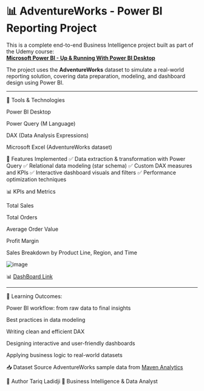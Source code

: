 # 📊 AdventureWorks - Power BI Reporting Project

This is a complete end-to-end Business Intelligence project built as part of the Udemy course:  
**[Microsoft Power BI - Up & Running With Power BI Desktop](https://www.udemy.com/course/microsoft-power-bi-up-running-with-power-bi-desktop/?couponCode=ST4MT20725G1)**

The project uses the **AdventureWorks** dataset to simulate a real-world reporting solution, covering data preparation, modeling, and dashboard design using Power BI.

---

🔧 Tools & Technologies

Power BI Desktop

Power Query (M Language)

DAX (Data Analysis Expressions)

Microsoft Excel (AdventureWorks dataset)

🚀 Features Implemented
✅ Data extraction & transformation with Power Query
✅ Relational data modeling (star schema)
✅ Custom DAX measures and KPIs
✅ Interactive dashboard visuals and filters
✅ Performance optimization techniques

📊 KPIs and Metrics

Total Sales

Total Orders

Average Order Value

Profit Margin

Sales Breakdown by Product Line, Region, and Time

![image](https://github.com/user-attachments/assets/460f6edd-a30a-4ff9-a97f-1abe2e37e8ea)

📊  [DashBoard Link](https://app.powerbi.com/view?r=eyJrIjoiNTM5ZDE3ZDAtMjk0MC00MjA5LTkyNDQtNGMwNGJiY2NkNGQzIiwidCI6ImM3OTkwYjAwLTgwNWUtNGU0OS1hZTg3LWVmY2Q2ZjBhMTc4OCJ9)

---


🎯 Learning Outcomes:

Power BI workflow: from raw data to final insights

Best practices in data modeling

Writing clean and efficient DAX

Designing interactive and user-friendly dashboards

Applying business logic to real-world datasets

📥 Dataset Source
AdventureWorks sample data from  [Maven Analytics](https://www.udemy.com/course/microsoft-power-bi-up-running-with-power-bi-desktop/?couponCode=ST4MT20725G1)

📌 Author
Tariq Ladidji
💼 Business Intelligence & Data Analyst
